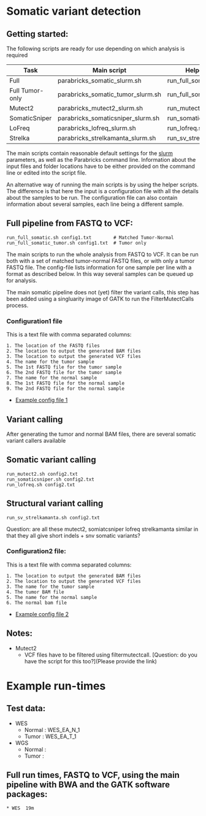 # Somatic variant detection

## Getting started:

The following scripts are ready for use depending on which analysis is required

| Task | Main script | Helper script |
| --- | --- | --- |
| Full | parabricks_somatic_slurm.sh | run_full_somatic.sh |
| Full Tumor-only | parabricks_somatic_tumor_slurm.sh | run_full_somatic_tumor.sh |
| Mutect2 | parabricks_mutect2_slurm.sh | run_mutect2.sh |
| SomaticSniper | parabricks_somaticsniper_slurm.sh | run_somaticsniper.sh |
| LoFreq | parabricks_lofreq_slurm.sh | run_lofreq.sh |
| Strelka | parabricks_strelkamanta_slurm.sh | run_sv_strelkamanta.sh |

The main scripts contain reasonable default settings for the [slurm](https://github.com/si-medbif/hpc-pipelines/blob/main/documents/slurm.md) parameters, as well as the Parabricks command line. Information about the input files and folder locations have to be either provided on the command line or edited into the script file.

An alternative way of running the main scripts is by using the helper scripts. The difference is that here the input is a configuration file with all the details about the samples to be run. The configuration file can also contain information about several samples, each line being a different sample.

## Full pipeline from FASTQ to VCF:
```
run_full_somatic.sh config1.txt        # Matched Tumor-Normal
run_full_somatic_tumor.sh config1.txt  # Tumor only
```

  The main scripts to run the whole analysis from FASTQ to VCF. It can be run both with a set of matched tumor-normal FASTQ files, or with only a tumor FASTQ file. The config-file lists information for one sample per line with a format as described below. In this way several samples can be queued up for analysis.

The main somatic pipeline does not (yet) filter the variant calls, this step has been added using a singluarity image of GATK to run the FilterMutectCalls process.

### Configuration1 file

This is a text file with comma separated columns:
```
1. The location of the FASTQ files
2. The location to output the generated BAM files
3. The location to output the generated VCF files
4. The name for the tumor sample
5. The 1st FASTQ file for the tumor sample
6. The 2nd FASTQ file for the tumor sample
7. The name for the normal sample
8. The 1st FASTQ file for the normal sample
9. The 2nd FASTQ file for the normal sample
```
- [Example config file 1](../config1_WES_example.txt)

## Variant calling
After generating the tumor and normal BAM files, there are several somatic variant callers available

## Somatic variant calling
```
run_mutect2.sh config2.txt
run_somaticsniper.sh config2.txt
run_lofreq.sh config2.txt
```

## Structural variant calling

```
run_sv_strelkamanta.sh config2.txt
```
Question:  are all these mutect2, somiatcsniper lofreq strelkamanta similar in that they all give short indels + snv somatic variants?

### Configuration2 file:

This is a text file with comma separated columns:
```
1. The location to output the generated BAM files
2. The location to output the generated VCF files
3. The name for the tumor sample
4. The tumor BAM file
5. The name for the normal sample
6. The normal bam file
```
- [Example config file 2](../config1_WES_example.txt)

## Notes:
  * Mutect2
    * VCF files have to be filtered using filtermutectcall. [Question: do you have the script for this too?](Please provide the link)


# Example run-times

## Test data:
* WES
  * Normal : WES_EA_N_1
  * Tumor : WES_EA_T_1
* WGS
  * Normal : 
  * Tumor :

## Full run times, FASTQ to VCF, using the main pipeline with BWA and the GATK software packages:
    * WES  19m                       
    
